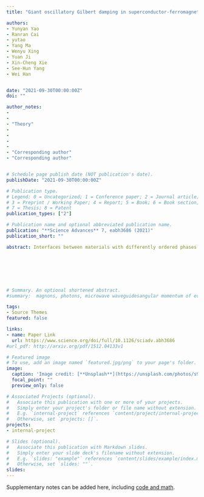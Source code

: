```yaml
---
title: "Giant oscillatory Gilbert damping in superconductor-ferromagnet-superconductor junctions"

authors:
- Yunyan Yao
- Ranran Cai
- yutao
- Yang Ma 
- Wenyu Xing
- Yuan Ji
- Xin-Cheng Xie
- See-Hun Yang
- Wei Han


date: "2021-09-30T00:00:00Z"
doi: ""

author_notes:
- 
-
- "Theory"
-
-
-
-
- "Corresponding author"
- "Corresponding author"


# Schedule page publish date (NOT publication's date).
publishDate: "2021-09-30T00:00:00Z"

# Publication type.
# Legend: 0 = Uncategorized; 1 = Conference paper; 2 = Journal article;
# 3 = Preprint / Working Paper; 4 = Report; 5 = Book; 6 = Book section;
# 7 = Thesis; 8 = Patent
publication_types: ["2"]

# Publication name and optional abbreviated publication name.
publication: "**Science Advances** 7, eabh3686 (2021)"
publication_short: ""

abstract: Interfaces between materials with differently ordered phases present unique opportunities for exotic physical properties, especially the interplay between ferromagnetism and superconductivity in the ferromagnet/superconductor heterostructures. The investigation of zero- and pi-junctions has been of particular interest for both fundamental physical science and emerging technologies. Here, we report the experimental observation of giant oscillatory Gilbert damping in the superconducting Nb/NiFe/Nb junctions with respect to the NiFe thickness. This observation suggests an unconventional spin pumping and relaxation via zero-energy Andreev bound states that exist only in the Nb/NiFe/Nb pi-junctions, but not in the Nb/NiFe/Nb zero-junctions. Our findings could be important for further exploring the exotic physical properties of ferromagnet/superconductor heterostructures, and potential applications of ferromagnet pi-junctions in quantum computing, such as half quantum flux qubits.







# Summary. An optional shortened abstract.
#summary:  magnons, photons, microwave waveguidesangular momentum of evanescent field, noncontact pumping of electron spin, evanescent stray fields.

tags:
- Source Themes
featured: false

links:
- name: Paper Link
  url: https://www.science.org/doi/full/10.1126/sciadv.abh3686
#url_pdf: http://arxiv.org/pdf/1512.04133v1

# Featured image
# To use, add an image named `featured.jpg/png` to your page's folder. 
image:
  caption: 'Image credit: [**Unsplash**](https://unsplash.com/photos/s9CC2SKySJM)'
  focal_point: ""
  preview_only: false

# Associated Projects (optional).
#   Associate this publication with one or more of your projects.
#   Simply enter your project's folder or file name without extension.
#   E.g. `internal-project` references `content/project/internal-project/index.md`.
#   Otherwise, set `projects: []`.
projects:
- internal-project

# Slides (optional).
#   Associate this publication with Markdown slides.
#   Simply enter your slide deck's filename without extension.
#   E.g. `slides: "example"` references `content/slides/example/index.md`.
#   Otherwise, set `slides: ""`.
slides:
---
```


Supplementary notes can be added here, including [code and math](https://sourcethemes.com/academic/docs/writing-markdown-latex/).
